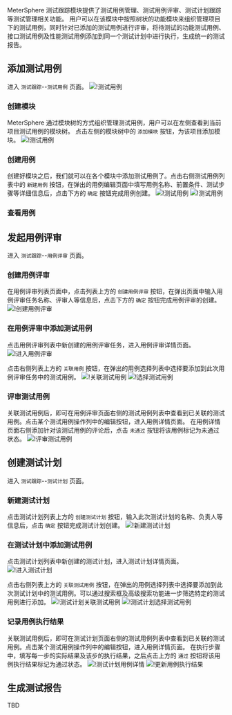 MeterSphere 测试跟踪模块提供了测试用例管理、测试用例评审、测试计划跟踪等测试管理相关功能。
用户可以在该模块中按照树状的功能模块来组织管理项目下的测试用例，同时针对已添加的测试用例进行评审，将待测试的功能测试用例、接口测试用例及性能测试用例添加到同一个测试计划中进行执行，生成统一的测试报告。

## 添加测试用例

进入 `测试跟踪`--`测试用例` 页面。
![!测试用例](../../img/track/测试用例.png)

### 创建模块

MeterSphere 通过模块树的方式组织管理测试用例，用户可以在左侧查看到当前项目测试用例的模块树。
点击左侧的模块树中的 `添加模块` 按钮，为该项目添加模块。
![!测试用例](../../img/track/添加模块.png)

### 创建用例

创建好模块之后，我们就可以在各个模块中添加测试用例了。点击右侧测试用例列表中的 `新建用例` 按钮，在弹出的用例编辑页面中填写用例名称、前置条件、测试步骤等详细信息后，点击下方的 `确定` 按钮完成用例创建。
![!测试用例](../../img/track/新建用例.png)
![!测试用例](../../img/track/用例详情.png)

### 查看用例



## 发起用例评审

进入 `测试跟踪`--`用例评审` 页面。

### 创建用例评审

在用例评审列表页面中，点击列表上方的 `创建用例评审` 按钮，在弹出页面中输入用例评审任务名称、评审人等信息后，点击下方的 `确定` 按钮完成用例评审的创建。
![!创建用例评审](../../img/track/创建用例评审.png)

### 在用例评审中添加测试用例

点击用例评审列表中新创建的用例评审任务，进入用例评审详情页面。
![!进入用例评审](../../img/track/进入用例评审.png)

点击右侧列表上方的 `关联用例` 按钮，在弹出的用例选择列表中选择要添加到此次用例评审任务中的测试用例。
![!关联测试用例](../../img/track/关联测试用例.png)
![!选择测试用例](../../img/track/选择测试用例.png)

### 评审测试用例

关联测试用例后，即可在用例评审页面右侧的测试用例列表中查看到已关联的测试用例。点击某个测试用例操作列中的编辑按钮，进入用例详情页面。
在用例详情页面右侧添加针对该测试用例的评论后，点击 `未通过` 按钮将该用例标记为未通过状态。
![!评审测试用例](../../img/track/评审测试用例.png)

## 创建测试计划

进入 `测试跟踪`--`测试计划` 页面。

### 新建测试计划

点击测试计划列表上方的 `创建测试计划` 按钮，输入此次测试计划的名称、负责人等信息后，点击 `确定` 按钮完成测试计划创建。
![!新建测试计划](../../img/track/新建测试计划.png)

### 在测试计划中添加测试用例

点击测试计划列表中新创建的测试计划，进入测试计划详情页面。
![!进入测试计划](../../img/track/进入测试计划.png)

点击右侧列表上方的 `关联测试用例` 按钮，在弹出的用例选择列表中选择要添加到此次测试计划中的测试用例。可以通过搜索框及高级搜索功能进一步筛选特定的测试用例进行添加。
![!测试计划关联测试用例](../../img/track/测试计划关联测试用例.png)
![!测试计划选择测试用例](../../img/track/测试计划选择测试用例.png)

### 记录用例执行结果

关联测试用例后，即可在测试计划页面右侧的测试用例列表中查看到已关联的测试用例。点击某个测试用例操作列中的编辑按钮，进入用例详情页面。
在执行步骤中，填写每一步的实际结果及该步的执行结果，之后点击上方的 `通过` 按钮将该用例执行结果标记为通过状态。
![!测试计划用例详情](../../img/track/测试计划用例详情.png)
![!更新用例执行结果](../../img/track/更新用例执行结果.png)

## 生成测试报告

TBD